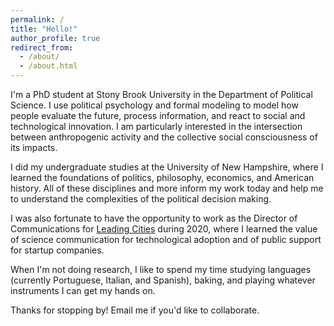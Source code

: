 ```yaml
---
permalink: /
title: "Hello!"
author_profile: true
redirect_from: 
  - /about/
  - /about.html
---
```


I'm a PhD student at Stony Brook University in the Department of Political Science. I use political psychology and formal modeling to model how people evaluate the future, process information, and react to social and technological innovation. I am particularly interested in the intersection between anthropogenic activity and the collective social consciousness of its impacts. 

I did my undergraduate studies at the University of New Hampshire, where I learned the foundations of politics, philosophy, economics, and American history. All of these disciplines and more inform my work today and help me to understand the complexities of the political decision making.

I was also fortunate to have the opportunity to work as the Director of Communications for [Leading Cities](https://leadingcities.org/about) during 2020, where I learned the value of science communication for technological adoption and of public support for startup companies.

When I'm not doing research, I like to spend my time studying languages (currently Portuguese, Italian, and Spanish), baking, and playing whatever instruments I can get my hands on.

Thanks for stopping by! Email me if you'd like to collaborate.
